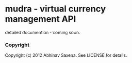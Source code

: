 # mudra - virtual currency management API

detailed documention - coming soon.

### Copyright

Copyright (c) 2012 Abhinav Saxena. See LICENSE for details.
